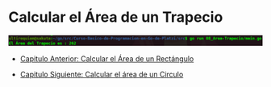 # Calcular el Área de un Trapecio
<div align="center">
<a href="https://youtu.be/i3XoxdQ-HMU"><img src="./../../img/08-min.png"/></a>
</div>

- [Capitulo Anterior: Calcular el Área de un Rectángulo](./../07_Area-Rectangulo)                                                                 

- [Capitulo Siguiente: Calcular el área de un Circulo](./../09_Area-Circulo)